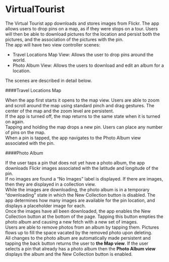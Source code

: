 # VirtualTourist
The Virtual Tourist app downloads and stores images from Flickr. The app allows users to drop pins on a map, as if they were stops on a tour. Users will then be able to download pictures for the location and persist both the pictures, and the association of the pictures with the pin.  
The app will have two view controller scenes:  
* Travel Locations Map View: Allows the user to drop pins around the world.
* Photo Album View: Allows the users to download and edit an album for a location.  

The scenes are described in detail below.  
  
####Travel Locations Map

When the app first starts it opens to the map view. Users are able to zoom and scroll around the map using standard pinch and drag gestures.
The center of the map and the zoom level are persistent.  
If the app is turned off, the map returns to the same state when it is turned on again.  
Tapping and holding the map drops a new pin. Users can place any number of pins on the map.  
When a pin is tapped, the app navigates to the Photo Album view associated with the pin.  
  
####Photo Album  
  
If the user taps a pin that does not yet have a photo album, the app downloads Flickr images associated with the latitude and longitude of the pin.  
If no images are found a “No Images” label is displayed. If there are images, then they are displayed in a collection view.  
While the images are downloading, the photo album is in a temporary “downloading” state in which the New Collection button is disabled. The app determines how many images are available for the pin location, and displays a placeholder image for each.  
Once the images have all been downloaded, the app enables the New Collection button at the bottom of the page. Tapping this button empties the photo album and causing a new fetch with a new set of images.  
Users are able to remove photos from an album by tapping them. Pictures flows up to fill the space vacated by the removed photo upon deleting.  
All changes to the photo album are automatically made persistent and tapping the back button returns the user to **the Map view**.
If the user selects a pin that already has a photo album then the **Photo Album view** displays the album and the New Collection button is enabled.



